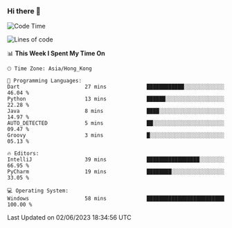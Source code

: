 ### Hi there 👋

<!--
**RoiexLee/RoiexLee** is a ✨ _special_ ✨ repository because its `README.md` (this file) appears on your GitHub profile.

Here are some ideas to get you started:

- 🔭 I’m currently working on ...
- 🌱 I’m currently learning ...
- 👯 I’m looking to collaborate on ...
- 🤔 I’m looking for help with ...
- 💬 Ask me about ...
- 📫 How to reach me: ...
- 😄 Pronouns: ...
- ⚡ Fun fact: ...
-->

<!--START_SECTION:waka-->
![Code Time](http://img.shields.io/badge/Code%20Time-265%20hrs-blue)

![Lines of code](https://img.shields.io/badge/From%20Hello%20World%20I%27ve%20Written-39.7%20thousand%20lines%20of%20code-blue)

📊 **This Week I Spent My Time On** 

```text
🕑︎ Time Zone: Asia/Hong_Kong

💬 Programming Languages: 
Dart                     27 mins             ████████████░░░░░░░░░░░░░   46.04 % 
Python                   13 mins             ██████░░░░░░░░░░░░░░░░░░░   22.28 % 
Java                     8 mins              ████░░░░░░░░░░░░░░░░░░░░░   14.97 % 
AUTO_DETECTED            5 mins              ██░░░░░░░░░░░░░░░░░░░░░░░   09.47 % 
Groovy                   3 mins              █░░░░░░░░░░░░░░░░░░░░░░░░   05.13 % 

🔥 Editors: 
IntelliJ                 39 mins             █████████████████░░░░░░░░   66.95 % 
PyCharm                  19 mins             ████████░░░░░░░░░░░░░░░░░   33.05 % 

💻 Operating System: 
Windows                  58 mins             █████████████████████████   100.00 % 
```


 Last Updated on 02/06/2023 18:34:56 UTC
<!--END_SECTION:waka-->
